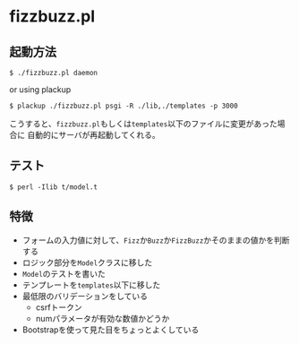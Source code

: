 # fizzbuzz.pl

## 起動方法

```
$ ./fizzbuzz.pl daemon
```

or using plackup

```
$ plackup ./fizzbuzz.pl psgi -R ./lib,./templates -p 3000
```

こうすると、`fizzbuzz.pl`もしくは`templates`以下のファイルに変更があった場合に
自動的にサーバが再起動してくれる。

## テスト

```
$ perl -Ilib t/model.t
```

## 特徴

* フォームの入力値に対して、`Fizz`か`Buzz`か`FizzBuzz`かそのままの値かを判断する
* ロジック部分を`Model`クラスに移した
* `Model`のテストを書いた
* テンプレートを`templates`以下に移した
* 最低限のバリデーションをしている
  * csrfトークン
  * numパラメータが有効な数値かどうか
* Bootstrapを使って見た目をちょっとよくしている
